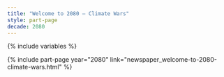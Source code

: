 ```yaml
---
title: "Welcome to 2080 – Climate Wars"
style: part-page
decade: 2080
---
```


{% include variables %}

{% include part-page year="2080" link="newspaper_welcome-to-2080-climate-wars.html" %}
